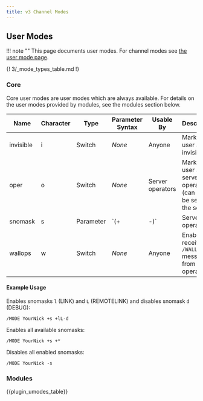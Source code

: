 ```yaml
---
title: v3 Channel Modes
---
```


## User Modes

!!! note ""
    This page documents user modes. For channel modes see [the user mode page](/3/channel-modes/).

{! 3/_mode_types_table.md !}

### Core

Core user modes are user modes which are always available. For details on the user modes provided by modules, see the modules section below.

Name      | Character | Type      | Parameter Syntax  | Usable By        | Description
--------- | --------- | --------- | ----------------- | ---------------- | -----------
invisible | i         | Switch    | *None*            | Anyone           | Marks the user as invisible.
oper      | o         | Switch    | *None*            | Server operators | Marks the user as a server operator (can only be set by the server).
snomask   | s         | Parameter | `(+|-)<snomasks>` | Server operators | Enables receiving the specified types of [server operator notice](/3/snomasks).
wallops   | w         | Switch    | *None*            | Anyone           | Enables receiving `/WALLOPS` messages from server operators.

#### Example Usage

Enables snomasks `l` (LINK) and `L` (REMOTELINK) and disables snomask `d` (DEBUG):

```plaintext
/MODE YourNick +s +lL-d
```

Enables all available snomasks:

```plaintext
/MODE YourNick +s +*
```

Disables all enabled snomasks:

```plaintext
/MODE YourNick -s
```

### Modules

{{plugin_umodes_table}}

